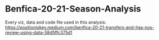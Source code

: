 # Benfica-20-21-Season-Analysis
Every viz, data and code file used in this analysis:
https://positioniskey.medium.com/benfica-20-21-transfers-and-liga-nos-review-using-data-58d5ffc375d1
